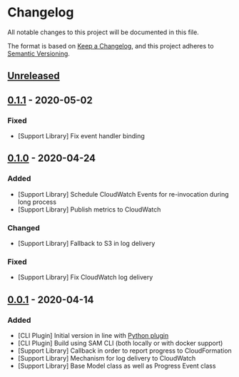 # Changelog
All notable changes to this project will be documented in this file.

The format is based on [Keep a Changelog](https://keepachangelog.com/en/1.0.0/),
and this project adheres to [Semantic Versioning](https://semver.org/spec/v2.0.0.html).

## [Unreleased]


## [0.1.1] - 2020-05-02
### Fixed
- [Support Library] Fix event handler binding


## [0.1.0] - 2020-04-24
### Added
- [Support Library] Schedule CloudWatch Events for re-invocation during long process
- [Support Library] Publish metrics to CloudWatch

### Changed
- [Support Library] Fallback to S3 in log delivery

### Fixed
- [Support Library] Fix CloudWatch log delivery


## [0.0.1] - 2020-04-14
### Added
- [CLI Plugin] Initial version in line with [Python plugin](https://github.com/aws-cloudformation/cloudformation-cli-python-plugin)
- [CLI Plugin] Build using SAM CLI (both locally or with docker support)
- [Support Library] Callback in order to report progress to CloudFormation
- [Support Library] Mechanism for log delivery to CloudWatch
- [Support Library] Base Model class as well as Progress Event class


[Unreleased]: https://github.com/eduardomourar/cloudformation-cli-typescript-plugin/compare/v0.1.1...HEAD
[0.1.1]: https://github.com/eduardomourar/cloudformation-cli-typescript-plugin/compare/v0.1.0...v0.1.1
[0.1.0]: https://github.com/eduardomourar/cloudformation-cli-typescript-plugin/compare/v0.0.1...v0.1.0
[0.0.1]: https://github.com/eduardomourar/cloudformation-cli-typescript-plugin/releases/tag/v0.0.1

